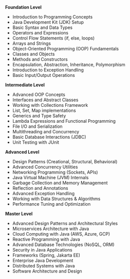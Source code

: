 **Foundation Level**

*   Introduction to Programming Concepts
*   Java Development Kit (JDK) Setup
*   Basic Syntax and Data Types
*   Operators and Expressions
*   Control Flow Statements (if, else, loops)
*   Arrays and Strings
*   Object-Oriented Programming (OOP) Fundamentals
*   Classes and Objects
*   Methods and Constructors
*   Encapsulation, Abstraction, Inheritance, Polymorphism
*   Introduction to Exception Handling
*   Basic Input/Output Operations

**Intermediate Level**

*   Advanced OOP Concepts
*   Interfaces and Abstract Classes
*   Working with Collections Framework
*   List, Set, Map implementations
*   Generics and Type Safety
*   Lambda Expressions and Functional Programming
*   File I/O and Serialization
*   Multithreading and Concurrency
*   Basic Database Interactions (JDBC)
*   Unit Testing with JUnit

**Advanced Level**

*   Design Patterns (Creational, Structural, Behavioral)
*   Advanced Concurrency Utilities
*   Networking Programming (Sockets, APIs)
*   Java Virtual Machine (JVM) Internals
*   Garbage Collection and Memory Management
*   Reflection and Annotations
*   Advanced Exception Handling
*   Working with Data Structures & Algorithms
*   Performance Tuning and Optimization

**Master Level**

*   Advanced Design Patterns and Architectural Styles
*   Microservices Architecture with Java
*   Cloud Computing with Java (AWS, Azure, GCP)
*   Reactive Programming with Java
*   Advanced Database Technologies (NoSQL, ORM)
*   Security in Java Applications
*   Frameworks (Spring, Jakarta EE)
*   Enterprise Java Development
*   Distributed Systems with Java
*   Software Architecture and Design

